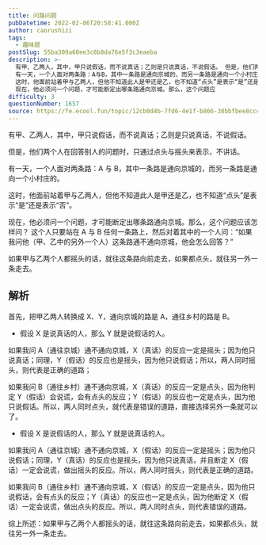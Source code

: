 ```yaml
---
title: 问路问题
pubDatetime: 2022-02-06T20:58:41.000Z
author: caorushizi
tags:
  - 趣味题
postSlug: 55ba309a60ee3c8b8da76e5f3c3eaeba
description: >-
  有甲、乙两人，其中，甲只说假话，而不说真话；乙则是只说真话，不说假话。 但是，他们两个人在回答别人的问题时，只通过点头与摇头来表示，不讲话。
  有一天，一个人面对两条路：A与B，其中一条路是通向京城的，而另一条路是通向一个小村庄的。
  这时，他面前站着甲与乙两人，但他不知道此人是甲还是乙，也不知道“点头”是表示“是”还是表示“否”。
  现在，他必须问一个问题，才可能断定出哪条路通向京城。那么，这个问题应
difficulty: 3
questionNumber: 1657
source: https://fe.ecool.fun/topic/12cb0d4b-7fd6-4e1f-b866-38bbfbee8ccc
---
```


有甲、乙两人，其中，甲只说假话，而不说真话；乙则是只说真话，不说假话。

但是，他们两个人在回答别人的问题时，只通过点头与摇头来表示，不讲话。

有一天，一个人面对两条路：A 与 B，其中一条路是通向京城的，而另一条路是通向一个小村庄的。

这时，他面前站着甲与乙两人，但他不知道此人是甲还是乙，也不知道“点头”是表示“是”还是表示“否”。

现在，他必须问一个问题，才可能断定出哪条路通向京城。那么，这个问题应该怎样问？
这个人只要站在 A 与 B 任何一条路上，然后对着其中的一个人问：“如果我问他（甲、乙中的另外一个人）这条路通不通向京城，他会怎么回答？”

如果甲与乙两个人都摇头的话，就往这条路向前走去，如果都点头，就往另一外一条走去。

## 解析

首先，把甲乙两人转换成 X、Y，通向京城的路是 A，通往乡村的路是 B。

- 假设 X 是说真话的人，那么 Y 就是说假话的人。

如果我问 A（通往京城）通不通向京城，X（真话）的反应一定是摇头；因为他只说真话；同理，Y（假话）的反应也是摇头，因为他只说假话；所以，两人同时摇头，则代表是正确的道路；

如果我问 B（通往乡村）通不通向京城，X（真话）的反应一定是点头，因为他判定 Y（假话）会说谎，会有点头的反应；Y（假话）的反应也一定是点头，因为他只说假话。所以，两人同时点头，就代表是错误的道路，直接选择另外一条就可以了。

- 假设 X 是说假话的人，那么 Y 就是说真话的人。

如果我问 A（通往京城）通不通向京城，X（假话）的反应一定是摇头；因为他只说假话；同理，Y（真话）的反应也是摇头，因为他只说真话，并且断定 X（假话）一定会说谎，做出摇头的反应。所以，两人同时摇头，则代表是正确的道路。

如果我问 B（通往乡村）通不通向京城，X（假话）的反应一定是点头，因为他只说假话，会有点头的反应；Y（真话）的反应也一定是点头，因为他断定 X（假话）一定会说谎，做出点头的反应。所以，两人同时点头，则代表错误的道路。

综上所述：如果甲与乙两个人都摇头的话，就往这条路向前走去，如果都点头，就往另一外一条走去。
